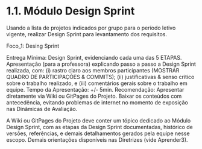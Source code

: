 # 1.1. Módulo Design Sprint

Usando a lista de projetos indicados por grupo para o período letivo vigente, realizar Design Sprint para levantamento dos requisitos.

Foco_1: Desing Sprint 

Entrega Mínima: Design Sprint, evidenciando cada uma das 5 ETAPAS.
Apresentação (para a professora) explicando passo a passo a Design Sprint realizada, com: (i) rastro claro aos membros participantes (MOSTRAR QUADRO DE PARTICIPAÇÕES & COMMITS); (ii) justificativas & senso crítico sobre o trabalho realizado, e (iii) comentários gerais sobre o trabalho em equipe. Tempo da Apresentação: +/- 5min. Recomendação: Apresentar diretamente via Wiki ou GitPages do Projeto. Baixar os conteúdos com antecedência, evitando problemas de internet no momento de exposição nas Dinâmicas de Avaliação.

A Wiki ou GitPages do Projeto deve conter um tópico dedicado ao Módulo Design Sprint, com as etapas da Design Sprint documentadas, histórico de versões, referências, e demais detalhamentos gerados pela equipe nesse escopo.
Demais orientações disponíveis nas Diretrizes (vide Aprender3).
